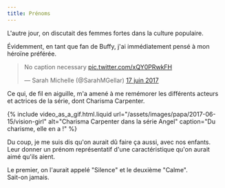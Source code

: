 ```yaml
---
title: Prénoms
---
```


L'autre jour, on discutait des femmes fortes dans la culture populaire.

<!-- more -->

Évidemment, en tant que fan de Buffy, j'ai immédiatement pensé à mon héroïne préférée.

<blockquote class="twitter-tweet" data-lang="fr"><p lang="en" dir="ltr">No caption necessary <a href="https://t.co/xQY0PRwkFH">pic.twitter.com/xQY0PRwkFH</a></p>&mdash; Sarah Michelle (@SarahMGellar) <a href="https://twitter.com/SarahMGellar/status/876222098443689984">17 juin 2017</a></blockquote>

Ce qui, de fil en aiguille, m'a amené à me remémorer les différents acteurs et actrices de la série, dont Charisma Carpenter.

{% include video_as_a_gif.html.liquid
url="/assets/images/papa/2017-06-15/vision-girl"
alt="Charisma Carpenter dans la série Angel"
caption="Du charisme, elle en a !"
%}

Du coup, je me suis dis qu'on aurait dû faire ça aussi, avec nos enfants. Leur donner un prénom représentatif d'une caractéristique qu'on aurait aimé qu'ils aient.

Le premier, on l'aurait appelé "Silence" et le deuxième "Calme".  
Sait-on jamais.
